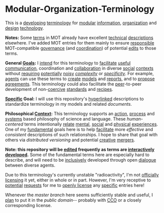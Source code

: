 # Modular-Organization-Terminology
This is a [developing](https://github.com/gcassel/Modular-Organization-Terminology/blob/master/terms/develop.md) [terminology](https://github.com/gcassel/Modular-Organization-Terminology/blob/master/terms/terminology.md) for [modular](https://github.com/gcassel/Modular-Organization-Terminology/blob/master/terms/module.md) [information](https://github.com/gcassel/Modular-Organization-Terminology/blob/master/terms/information.md), [organization](https://github.com/gcassel/Modular-Organization-Terminology/blob/master/terms/organization.md) and [design](https://github.com/gcassel/Modular-Organization-Terminology/blob/master/terms/design.md) [technology](https://github.com/gcassel/Modular-Organization-Terminology/blob/master/terms/technology.md). 

**Notes:**  Some [terms](https://github.com/gcassel/Modular-Organization-Terminology/blob/master/terms/term.md) in MOT already have excellent [technical](https://github.com/gcassel/Modular-Organization-Terminology/blob/master/terms/technical.md) [descriptions](https://github.com/gcassel/Modular-Organization-Terminology/blob/master/terms/describe.md) elsewhere.  I've added MOT entries for them mainly to ensure [responsible](https://github.com/gcassel/Modular-Organization-Terminology/blob/master/terms/responsibility.md) MOT-compatible [governance](https://github.com/gcassel/Modular-Organization-Terminology/blob/master/terms/governance.md) (and [coordination](https://github.com/gcassel/Modular-Organization-Terminology/blob/master/terms/coordinate.md)) of potential [edits](https://github.com/gcassel/Modular-Organization-Terminology/blob/master/terms/edit.md) to those terms.

**General [Goals](https://github.com/gcassel/Modular-Organization-Terminology/blob/master/terms/goal.md):**
I [intend](https://github.com/gcassel/Modular-Organization-Terminology/blob/master/terms/intention.md) for this terminology to [facilitate](https://github.com/gcassel/Modular-Organization-Terminology/blob/master/terms/facilitate.md) [useful](https://github.com/gcassel/Modular-Organization-Terminology/blob/master/terms/use.md) [communication](https://github.com/gcassel/Modular-Organization-Terminology/blob/master/terms/communication.md), coordination and [collaboration](https://github.com/gcassel/Modular-Organization-Terminology/blob/master/terms/collaboration.md) in diverse [social](https://github.com/gcassel/Modular-Organization-Terminology/blob/master/terms/social.md) [contexts](https://github.com/gcassel/Modular-Organization-Terminology/blob/master/terms/context.md) without [requiring](https://github.com/gcassel/Modular-Organization-Terminology/blob/master/terms/require.md) [potentially](https://github.com/gcassel/Modular-Organization-Terminology/blob/master/terms/potential.md) [noisy](https://github.com/gcassel/Modular-Organization-Terminology/blob/master/terms/noise.md) *[complexity](https://github.com/gcassel/Modular-Organization-Terminology/blob/master/terms/complexity.md)* or *[specificity](https://github.com/gcassel/Modular-Organization-Terminology/blob/master/terms/specification.md)*.  For example, [agents](https://github.com/gcassel/Modular-Organization-Terminology/blob/master/terms/agent.md) can use these terms to [create](https://github.com/gcassel/Modular-Organization-Terminology/blob/master/terms/create.md) [models](https://github.com/gcassel/Modular-Organization-Terminology/blob/master/terms/model.md) and [reports](https://github.com/gcassel/Modular-Organization-Terminology/blob/master/terms/report.md), and to [propose](https://github.com/gcassel/Modular-Organization-Terminology/blob/master/terms/proposal.md) [agreements](https://github.com/gcassel/Modular-Organization-Terminology/blob/master/terms/agreement.md).  This terminology could also facilitate the [peer](https://github.com/gcassel/Modular-Organization-Terminology/blob/master/terms/peer.md)-to-peer development of non-[coercive](https://github.com/gcassel/Modular-Organization-Terminology/blob/master/terms/coercion.md) [standards](https://github.com/gcassel/Modular-Organization-Terminology/blob/master/terms/standard.md) and [recipes](https://github.com/gcassel/Modular-Organization-Terminology/blob/master/terms/recipe.md).  

**[Specific](https://github.com/gcassel/Modular-Organization-Terminology/blob/master/terms/specific.md) Goal:**
I will use this repository's [hyperlinked](https://github.com/gcassel/Modular-Organization-Terminology/blob/master/terms/hyperlink.md) descriptions to standardize terminology in my models and related *documents*.

**Philosophical [Context](https://github.com/gcassel/Modular-Organization-Terminology/blob/master/terms/context.md):** 
This terminology supports an [action](https://github.com/gcassel/Modular-Organization-Terminology/blob/master/terms/action.md), [process](https://github.com/gcassel/Modular-Organization-Terminology/blob/master/terms/process.md) and [systems](https://github.com/gcassel/Modular-Organization-Terminology/blob/master/terms/system.md) based philosophy of science and language.  These *human-centered* terms intentionally [relate](https://github.com/gcassel/Modular-Organization-Terminology/blob/master/terms/relationship.md) [mental](https://github.com/gcassel/Modular-Organization-Terminology/blob/master/terms/mental.md), [social](https://github.com/gcassel/Modular-Organization-Terminology/blob/master/terms/social.md) and [physical](https://github.com/gcassel/Modular-Organization-Terminology/blob/master/terms/physical.md) [experiences](https://github.com/gcassel/Modular-Organization-Terminology/blob/master/terms/experience.md).  One of my [fundamental](https://github.com/gcassel/Modular-Organization-Terminology/blob/master/terms/base.md) goals here is to help [facilitate](https://github.com/gcassel/Modular-Organization-Terminology/blob/master/terms/facilitation.md) more *effective* and *consistent* descriptions of such relationships.  I hope to share that goal with others via *distributed versioning* and potential [creative](https://github.com/gcassel/Modular-Organization-Terminology/blob/master/terms/creation.md) [mergers](https://github.com/gcassel/Modular-Organization-Terminology/blob/master/terms/merge.md).

**Note: this repository will be [edited](https://github.com/gcassel/Modular-Organization-Terminology/blob/master/terms/edit.md) frequently as terms are [interactively](https://github.com/gcassel/Modular-Organization-Terminology/blob/master/terms/interaction.md) [developed](https://github.com/gcassel/Modular-Organization-Terminology/blob/master/terms/develop.md).**  Some of the fundamental terms here are especially hard to describe, and will need to be [inclusively](https://github.com/gcassel/Modular-Organization-Terminology/blob/master/terms/include.md) developed through open [dialogue](https://github.com/gcassel/Modular-Organization-Terminology/blob/master/terms/dialogue.md) between diverse agents.

Due to this terminology's currently unstable "radioactivity", I'm not [officially](https://github.com/gcassel/Modular-Organization-Terminology/blob/master/terms/official.md) [licensing](https://github.com/gcassel/Modular-Organization-Terminology/blob/master/terms/license.md) it yet, either in whole or in part.   However, I'm very receptive to [potential](https://github.com/gcassel/Modular-Organization-Terminology/blob/master/terms/potential.md) [requests](https://github.com/gcassel/Modular-Organization-Terminology/blob/master/terms/request.md) for me to [openly license](https://github.com/gcassel/Modular-Organization-Terminology/blob/master/terms/open-license.md) any [specific](https://github.com/gcassel/Modular-Organization-Terminology/blob/master/terms/specific.md) entries here!  

Whenever the *master branch* here seems sufficiently stable and useful, I [plan](https://github.com/gcassel/Modular-Organization-Terminology/blob/master/terms/plan.md) to put it in the *public domain*-- probably with [CCO](https://creativecommons.org/share-your-work/public-domain/cc0/) or a closely corresponding license.  
